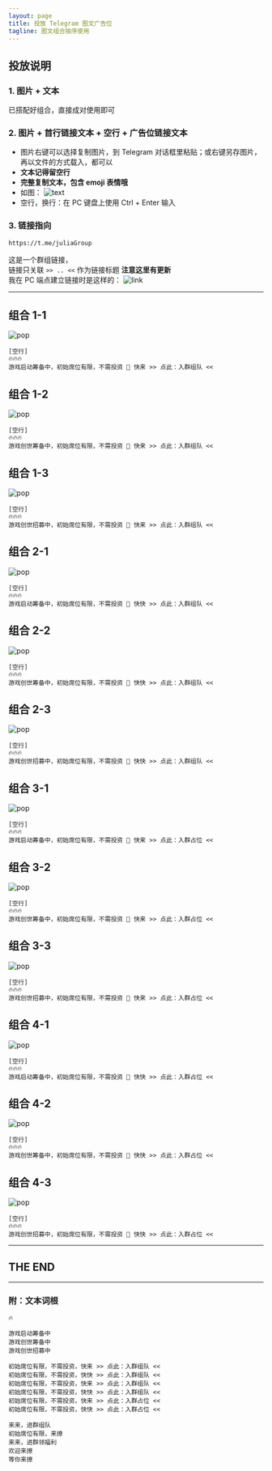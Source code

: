 ```yaml
---
layout: page
title: 投放 Telegram 图文广告位
tagline: 图文组合按序使用
---
```



## 投放说明


### 1. 图片 + 文本

已搭配好组合，直接成对使用即可


### 2. 图片 + 首行链接文本 + 空行 + 广告位链接文本

- 图片右键可以选择复制图片，到 Telegram 对话框里粘贴；或右键另存图片，再以文件的方式载入，都可以
- **文本记得留空行**
- **完整复制文本，包含 emoji 表情哦**
- 如图：
  ![text](/assets/pops/cindy_text1.png)
- 空行，换行：在 PC 键盘上使用 Ctrl + Enter 输入


### 3. 链接指向

```markdown
https://t.me/juliaGroup
```

这是一个群组链接，<br>
链接只关联 `>> .. <<` 作为链接标题 **注意这里有更新**<br>
我在 PC 端点建立链接时是这样的：
![link](/assets/pops/cindy_link1.png)



---

## 组合 1-1

![pop](/assets/pops/cindyA1.jpg)

```text
[空行]
🔥🔥🔥
游戏启动筹备中，初始席位有限，不需投资 💯 快来 >> 点此：入群组队 <<
```


## 组合 1-2

![pop](/assets/pops/cindyA2.jpg)

```text
[空行]
🔥🔥🔥
游戏创世筹备中，初始席位有限，不需投资 💯 快来 >> 点此：入群组队 <<
```


## 组合 1-3

![pop](/assets/pops/cindyA3.jpg)

```text
[空行]
🔥🔥🔥
游戏创世招募中，初始席位有限，不需投资 💯 快来 >> 点此：入群组队 <<
```



## 组合 2-1

![pop](/assets/pops/cindyB1.jpg)

```text
[空行]
🔥🔥🔥
游戏启动筹备中，初始席位有限，不需投资 💯 快快 >> 点此：入群组队 <<
```


## 组合 2-2

![pop](/assets/pops/cindyB2.jpg)

```text
[空行]
🔥🔥🔥
游戏创世筹备中，初始席位有限，不需投资 💯 快快 >> 点此：入群组队 <<
```


## 组合 2-3

![pop](/assets/pops/cindyB3.jpg)

```text
[空行]
🔥🔥🔥
游戏创世招募中，初始席位有限，不需投资 💯 快快 >> 点此：入群组队 <<
```





## 组合 3-1

![pop](/assets/pops/cindyC1.jpg)

```text
[空行]
🔥🔥🔥
游戏启动筹备中，初始席位有限，不需投资 💯 快来 >> 点此：入群占位 <<
```


## 组合 3-2

![pop](/assets/pops/cindyC2.jpg)

```text
[空行]
🔥🔥🔥
游戏创世筹备中，初始席位有限，不需投资 💯 快来 >> 点此：入群占位 <<
```


## 组合 3-3

![pop](/assets/pops/cindyC3.jpg)

```text
[空行]
🔥🔥🔥
游戏创世招募中，初始席位有限，不需投资 💯 快来 >> 点此：入群占位 <<
```




## 组合 4-1

![pop](/assets/pops/cindyD1.jpg)

```text
[空行]
🔥🔥🔥
游戏启动筹备中，初始席位有限，不需投资 💯 快快 >> 点此：入群占位 <<
```


## 组合 4-2

![pop](/assets/pops/cindyD2.jpg)

```text
[空行]
🔥🔥🔥
游戏创世筹备中，初始席位有限，不需投资 💯 快快 >> 点此：入群占位 <<
```


## 组合 4-3

![pop](/assets/pops/cindyD3.jpg)

```text
[空行]
🔥🔥🔥
游戏创世招募中，初始席位有限，不需投资 💯 快快 >> 点此：入群占位 <<
```


---

## THE END

---

### 附：文本词根

```text
🔥

游戏启动筹备中
游戏创世筹备中
游戏创世招募中

初始席位有限，不需投资，快来 >> 点此：入群组队 <<
初始席位有限，不需投资，快快 >> 点此：入群组队 <<
初始席位有限，不需投资，快来 >> 点此：入群组队 <<
初始席位有限，不需投资，快快 >> 点此：入群组队 <<
初始席位有限，不需投资，快来 >> 点此：入群占位 <<
初始席位有限，不需投资，快快 >> 点此：入群占位 <<

来来，进群组队
初始席位有限，来撩
来来，进群领福利
欢迎来撩
等你来撩
```
